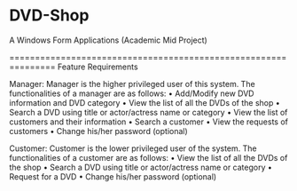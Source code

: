 # DVD-Shop
A Windows Form Applications (Academic Mid Project)

===============================================================
Feature Requirements

Manager: Manager is the higher privileged user of this system. The functionalities of a manager are as follows:
•	Add/Modify  new DVD information and DVD category
•	View the list of all the DVDs of the shop
•	Search a DVD using title or actor/actress name or category
•	View the list of customers and their information
•	Search a customer
•	View the requests of customers
•	Change his/her password (optional)

Customer: Customer is the lower privileged user of the system. The functionalities of a customer are as follows:
•	View the list of all the DVDs of the shop
•	Search a DVD using title or actor/actress name or category
•	Request for a DVD
•	Change his/her password (optional)

